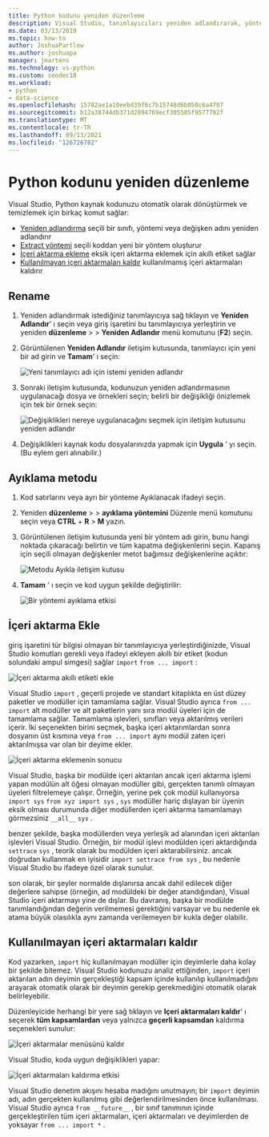 ```yaml
---
title: Python kodunu yeniden düzenleme
description: Visual Studio, tanımlayıcıları yeniden adlandırarak, yöntemleri ayıklayarak, içeri aktarmalar ekleyerek ve kullanılmayan içeri aktarmaları kaldırarak Python kodunu yeniden düzenleme kolayolmasını sağlar.
ms.date: 03/13/2019
ms.topic: how-to
author: JoshuaPartlow
ms.author: joshuapa
manager: jmartens
ms.technology: vs-python
ms.custom: seodec18
ms.workload:
- python
- data-science
ms.openlocfilehash: 15782ae1a10eebd39f6c7b15748d6b050c6a4707
ms.sourcegitcommit: b12a38744db371d2894769ecf305585f9577792f
ms.translationtype: MT
ms.contentlocale: tr-TR
ms.lasthandoff: 09/13/2021
ms.locfileid: "126726782"
---
```

# <a name="refactor-python-code"></a>Python kodunu yeniden düzenleme

Visual Studio, Python kaynak kodunuzu otomatik olarak dönüştürmek ve temizlemek için birkaç komut sağlar:

- [Yeniden adlandırma](#rename) seçili bir sınıfı, yöntemi veya değişken adını yeniden adlandırır
- [Extract yöntemi](#extract-method) seçili koddan yeni bir yöntem oluşturur
- [İçeri aktarma ekleme](#add-import) eksik içeri aktarma eklemek için akıllı etiket sağlar
- [Kullanılmayan içeri aktarmaları kaldır](#remove-unused-imports) kullanılmamış içeri aktarmaları kaldırır

## <a name="rename"></a>Rename

1. Yeniden adlandırmak istediğiniz tanımlayıcıya sağ tıklayın ve **Yeniden Adlandır**' ı seçin veya giriş işaretini bu tanımlayıcıya yerleştirin ve yeniden **düzenleme**  >    >  **Yeniden Adlandır** menü komutunu (**F2**) seçin.
2. Görüntülenen **Yeniden Adlandır** iletişim kutusunda, tanımlayıcı için yeni bir ad girin ve **Tamam**' ı seçin:

   ![Yeni tanımlayıcı adı için istemi yeniden adlandır](media/code-refactor-rename-1.png)

3. Sonraki iletişim kutusunda, kodunuzun yeniden adlandırmasının uygulanacağı dosya ve örnekleri seçin; belirli bir değişikliği önizlemek için tek bir örnek seçin:

   ![Değişiklikleri nereye uygulanacağını seçmek için iletişim kutusunu yeniden adlandır](media/code-refactor-rename-2.png)

4. Değişiklikleri kaynak kodu dosyalarınızda yapmak için **Uygula** ' yı seçin. (Bu eylem geri alınabilir.)

## <a name="extract-method"></a>Ayıklama metodu

1. Kod satırlarını veya ayrı bir yönteme Ayıklanacak ifadeyi seçin.
2. Yeniden **düzenleme**  >    >  **ayıklama yöntemini** Düzenle menü komutunu seçin veya **CTRL** + **R**  >  **M** yazın.
3. Görüntülenen iletişim kutusunda yeni bir yöntem adı girin, bunu hangi noktada çıkaracağı belirtin ve tüm kapatma değişkenlerini seçin. Kapanış için seçili olmayan değişkenler metot bağımsız değişkenlerine açıktır:

   ![Metodu Ayıkla iletişim kutusu](media/code-refactor-extract-method-1.png)

4. **Tamam** ' ı seçin ve kod uygun şekilde değiştirilir:

   ![Bir yöntemi ayıklama etkisi](media/code-refactor-extract-method-2.png)

## <a name="add-import"></a>İçeri aktarma Ekle

giriş işaretini tür bilgisi olmayan bir tanımlayıcıya yerleştirdiğinizde, Visual Studio komutları gerekli veya ifadeyi ekleyen akıllı bir etiket (kodun solundaki ampul simgesi) sağlar `import` `from ... import` :

![İçeri aktarma akıllı etiketi ekle](media/code-refactor-add-import-1.png)

Visual Studio `import` , geçerli projede ve standart kitaplıkta en üst düzey paketler ve modüller için tamamlama sağlar. Visual Studio ayrıca `from ... import` alt modüller ve alt paketlerin yanı sıra modül üyeleri için de tamamlama sağlar. Tamamlama işlevleri, sınıfları veya aktarılmış verileri içerir. İki seçenekten birini seçmek, başka içeri aktarımlardan sonra dosyanın üst kısmına veya `from ... import` aynı modül zaten içeri aktarılmışsa var olan bir deyime ekler.

![İçeri aktarma eklemenin sonucu](media/code-refactor-add-import-2.png)

Visual Studio, başka bir modülde içeri aktarılan ancak içeri aktarma işlemi yapan modülün alt öğesi olmayan modüller gibi, gerçekten tanımlı olmayan üyeleri filtrelemeye çalışır. Örneğin, yerine pek çok modül kullanıyorsa `import sys` `from xyz import sys` , `sys` modüller hariç dışlayan bir üyenin eksik olması durumunda diğer modüllerden içeri aktarma tamamlamayı görmezsiniz `__all__` `sys` .

benzer şekilde, başka modüllerden veya yerleşik ad alanından içeri aktarılan işlevleri Visual Studio. Örneğin, bir modül işlevi modülden içeri aktardığında `settrace` `sys` , teorik olarak bu modülden içeri aktarabilirsiniz. ancak doğrudan kullanmak en iyisidir `import settrace from sys` , bu nedenle Visual Studio bu ifadeye özel olarak sunulur.

son olarak, bir şeyler normalde dışlanırsa ancak dahil edilecek diğer değerlere sahipse (örneğin, ad modüldeki bir değer atandığından), Visual Studio içeri aktarmayı yine de dışlar. Bu davranış, başka bir modülde tanımlandığından değerin verilmemesi gerektiğini varsayar ve bu nedenle ek atama büyük olasılıkla aynı zamanda verilemeyen bir kukla değer olabilir.

## <a name="remove-unused-imports"></a>Kullanılmayan içeri aktarmaları kaldır

Kod yazarken, `import` hiç kullanılmayan modüller için deyimlerle daha kolay bir şekilde bitemez. Visual Studio kodunuzu analiz ettiğinden, `import` içeri aktarılan adın deyimin gerçekleştiği kapsam içinde kullanılıp kullanılmadığını arayarak otomatik olarak bir deyimin gerekip gerekmediğini otomatik olarak belirleyebilir.

Düzenleyicide herhangi bir yere sağ tıklayın ve **Içeri aktarmaları kaldır**' ı seçerek **tüm kapsamlardan** veya yalnızca **geçerli kapsamdan** kaldırma seçenekleri sunulur:

![İçeri aktarmalar menüsünü kaldır](media/code-refactor-remove-imports-1.png)

Visual Studio, koda uygun değişiklikleri yapar:

![İçeri aktarmaları kaldırma etkisi](media/code-refactor-remove-imports-2.png)

Visual Studio denetim akışını hesaba madığını unutmayın; bir `import` deyimin adı, adın gerçekten kullanılmış gibi değerlendirilmesinden önce kullanılması. Visual Studio ayrıca `from __future__` , bir sınıf tanımının içinde gerçekleştirilen tüm içeri aktarmaları, içeri aktarmaları ve deyimlerden de yoksayar `from ... import *` .
